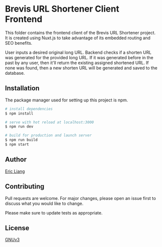 # Brevis URL Shortener Client Frontend

This folder contains the frontend client of the Brevis URL Shortener project. It is created using Nuxt.js to take advantage of its embedded routing and SEO benefits.

User inputs a desired original long URL. Backend checks if a shorten URL was generated for the provided long URL. If it was generated before in the past by any user, then it'll return the existing assigned shortened URL. If none was found, then a new shorten URL will be generated and saved to the database.

## Installation

The package manager used for setting up this project is npm.

``` bash
# install dependencies
$ npm install

# serve with hot reload at localhost:3000
$ npm run dev

# build for production and launch server
$ npm run build
$ npm start
```

## Author
[Eric Liang](https://www.eric-liang.com)

## Contributing
Pull requests are welcome. For major changes, please open an issue first to discuss what you would like to change.

Please make sure to update tests as appropriate.

## License
[GNUv3](https://choosealicense.com/licenses/gpl-3.0/)